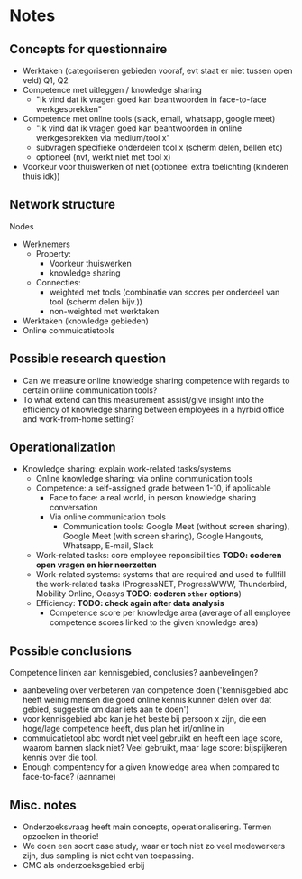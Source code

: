 # Notes
## Concepts for questionnaire
- Werktaken (categoriseren gebieden vooraf, evt staat er niet tussen open veld) Q1, Q2
- Competence met uitleggen / knowledge sharing
    * "Ik vind dat ik vragen goed kan beantwoorden in face-to-face werkgesprekken"
- Competence met online tools (slack, email, whatsapp, google meet)
    * "Ik vind dat ik vragen goed kan beantwoorden in online werkgesprekken via medium/tool x"
    * subvragen specifieke onderdelen tool x (scherm delen, bellen etc)
    * optioneel (nvt, werkt niet met tool x)
- Voorkeur voor thuiswerken of niet (optioneel extra toelichting (kinderen thuis idk))

## Network structure
Nodes
- Werknemers
    - Property:
        * Voorkeur thuiswerken
        * knowledge sharing
    - Connecties:
        * weighted met tools (combinatie van scores per onderdeel van tool (scherm delen bijv.))
        * non-weighted met werktaken 
- Werktaken (knowledge gebieden) 
- Online commuicatietools 

## Possible research question
- Can we measure online knowledge sharing competence with regards to certain online communication tools?
- To what extend can this measurement assist/give insight into the efficiency of knowledge sharing between employees in a hyrbid office and work-from-home setting?

## Operationalization
- Knowledge sharing: explain work-related tasks/systems 
  - Online knowledge sharing: via online communication tools
  - Competence: a self-assigned grade between 1-10, if applicable
    - Face to face: a real world, in person knowledge sharing conversation
    - Via online communication tools
      - Communication tools: Google Meet (without screen sharing), Google Meet (with screen sharing), Google Hangouts, Whatsapp, E-mail, Slack
  - Work-related tasks: core employee reponsibilities **TODO: coderen open vragen en hier neerzetten**
  - Work-related systems: systems that are required and used to fullfill the work-related tasks (ProgressNET, ProgressWWW, Thunderbird, Mobility Online, Ocasys **TODO: coderen `other` options**)
  - Efficiency: **TODO: check again after data analysis**
    - Competence score per knowledge area (average of all employee competence scores linked to the given knowledge area)

## Possible conclusions
Competence linken aan kennisgebied, conclusies? aanbevelingen?
- aanbeveling over verbeteren van competence doen ('kennisgebied abc heeft weinig mensen die goed online kennis kunnen delen over dat gebied, suggestie om daar iets aan te doen')
- voor kennisgebied abc kan je het beste bij persoon x zijn, die een hoge/lage competence heeft, dus plan het irl/online in
- commuicatietool abc wordt niet veel gebruikt en heeft een lage score, waarom bannen slack niet? Veel gebruikt, maar lage score: bijspijkeren kennis over die tool.
- Enough compentency for a given knowledge area when compared to face-to-face? (aanname)

## Misc. notes
- Onderzoeksvraag heeft main concepts, operationalisering. Termen opzoeken in theorie!
- We doen een soort case study, waar er toch niet zo veel medewerkers zijn, dus sampling is niet echt van toepassing.
- CMC als onderzoeksgebied erbij

